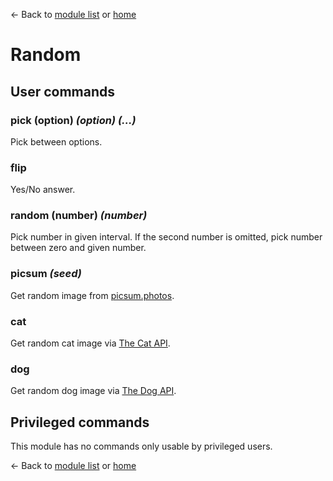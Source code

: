 ← Back to [module list](index.md) or [home](../index.md)

# Random

## User commands

### pick (option) _(option) (...)_

Pick between options.

### flip

Yes/No answer.

### random (number) _(number)_

Pick number in given interval. If the second number is omitted, pick number between zero and given number.

### picsum _(seed)_

Get random image from [picsum.photos](https://picsum.photos).

### cat

Get random cat image via [The Cat API](https://thecatapi.com).

### dog

Get random dog image via [The Dog API](https://thedogapi.com).


## Privileged commands

This module has no commands only usable by privileged users.


← Back to [module list](index.md) or [home](../index.md)
